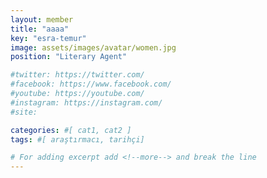 ```yaml
---
layout: member
title: "aaaa"
key: "esra-temur"
image: assets/images/avatar/women.jpg
position: "Literary Agent"

#twitter: https://twitter.com/
#facebook: https://www.facebook.com/
#youtube: https://youtube.com/
#instagram: https://instagram.com/
#site: 

categories: #[ cat1, cat2 ]
tags: #[ araştırmacı, tarihçi]

# For adding excerpt add <!--more--> and break the line
---
```

 
<!--more-->

